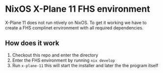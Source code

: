 # NixOS X-Plane 11 FHS environment

X-Plane 11 does not run ntively on NixOS. To get it working we have to create a FHS complinet environment with all required dependencies.

## How does it work

1. Checkout this repo and enter the directory
2. Enter the FHS environment by running `nix develop`
3. Run `x-plane-11` this will start the installer and later the the program itself

